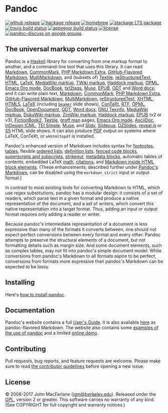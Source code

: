 Pandoc
======

[![github release](https://img.shields.io/github/release/jgm/pandoc.svg?label=current+release)](https://github.com/jgm/pandoc/releases)
[![hackage release](https://img.shields.io/hackage/v/pandoc.svg?label=hackage)](http://hackage.haskell.org/package/pandoc)
[![homebrew](https://img.shields.io/homebrew/v/pandoc.svg)](http://brewformulas.org/Pandoc)
[![stackage LTS package](http://stackage.org/package/pandoc/badge/lts)](http://stackage.org/lts/package/pandoc)
[![travis build status](https://img.shields.io/travis/jgm/pandoc/master.svg?label=travis+build)](https://travis-ci.org/jgm/pandoc)
[![appveyor build status](https://ci.appveyor.com/api/projects/status/nvqs4ct090igjiqc?svg=true)](https://ci.appveyor.com/project/jgm/pandoc)
[![license](https://img.shields.io/badge/license-GPLv2+-lightgray.svg)](https://www.gnu.org/licenses/gpl.html)
[![pandoc-discuss on google groups](https://img.shields.io/badge/pandoc-discuss-red.svg?style=social)](https://groups.google.com/forum/#!forum/pandoc-discuss)


The universal markup converter
------------------------------

Pandoc is a [Haskell] library for converting from one markup format to
another, and a command-line tool that uses this library. It can read
[Markdown], [CommonMark], [PHP Markdown Extra], [GitHub-Flavored Markdown],
[MultiMarkdown], and (subsets of) [Textile], [reStructuredText], [HTML],
[LaTeX], [MediaWiki markup], [TWiki markup], [Haddock markup], [OPML], [Emacs
Org mode], [DocBook], [txt2tags], [Muse], [EPUB], [ODT] and [Word docx];
and it can write plain text, [Markdown], [CommonMark], [PHP Markdown Extra],
[GitHub-Flavored Markdown], [MultiMarkdown], [reStructuredText], [XHTML],
[HTML5], [LaTeX] \(including [`beamer`] slide shows\), [ConTeXt], [RTF], [OPML],
[DocBook], [OpenDocument], [ODT], [Word docx], [GNU Texinfo], [MediaWiki
markup], [DokuWiki markup], [ZimWiki markup], [Haddock markup],
[EPUB] \(v2 or v3\), [FictionBook2], [Textile], [groff man] pages,
[Emacs Org mode], [AsciiDoc], [InDesign ICML], [TEI Simple], [Muse], and [Slidy],
[Slideous], [DZSlides], [reveal.js] or [S5] HTML slide shows. It can also
produce [PDF] output on systems where LaTeX, ConTeXt, or `wkhtmltopdf` is
installed.

Pandoc's enhanced version of Markdown includes syntax for [footnotes],
[tables], flexible [ordered lists], [definition lists], [fenced code blocks],
[superscripts and subscripts], [strikeout], [metadata blocks], automatic tables of
contents, embedded LaTeX [math], [citations], and [Markdown inside HTML block
elements]. (These enhancements, described
further under [Pandoc's Markdown], can be disabled using the
`markdown_strict` input or output format.)

In contrast to most existing tools for converting Markdown to HTML, which
use regex substitutions, pandoc has a modular design: it consists of a
set of readers, which parse text in a given format and produce a native
representation of the document, and a set of writers, which convert
this native representation into a target format. Thus, adding an input
or output format requires only adding a reader or writer.

Because pandoc's intermediate representation of a document is less
expressive than many of the formats it converts between, one should
not expect perfect conversions between every format and every other.
Pandoc attempts to preserve the structural elements of a document, but
not formatting details such as margin size.  And some document elements,
such as complex tables, may not fit into pandoc's simple document
model.  While conversions from pandoc's Markdown to all formats aspire
to be perfect, conversions from formats more expressive than pandoc's
Markdown can be expected to be lossy.

[Markdown]: http://daringfireball.net/projects/markdown/
[CommonMark]: http://commonmark.org
[PHP Markdown Extra]: https://michelf.ca/projects/php-markdown/extra/
[GitHub-Flavored Markdown]: https://help.github.com/articles/github-flavored-markdown/
[MultiMarkdown]: http://fletcherpenney.net/multimarkdown/
[reStructuredText]: http://docutils.sourceforge.net/docs/ref/rst/introduction.html
[S5]: http://meyerweb.com/eric/tools/s5/
[Slidy]: http://www.w3.org/Talks/Tools/Slidy/
[Slideous]: http://goessner.net/articles/slideous/
[HTML]: http://www.w3.org/html/
[HTML5]: http://www.w3.org/TR/html5/
[XHTML]: http://www.w3.org/TR/xhtml1/
[LaTeX]: http://latex-project.org
[`beamer`]: https://ctan.org/pkg/beamer
[Beamer User's Guide]: http://ctan.math.utah.edu/ctan/tex-archive/macros/latex/contrib/beamer/doc/beameruserguide.pdf
[ConTeXt]: http://www.contextgarden.net/
[RTF]: http://en.wikipedia.org/wiki/Rich_Text_Format
[DocBook]: http://docbook.org
[txt2tags]: http://txt2tags.org
[EPUB]: http://idpf.org/epub
[OPML]: http://dev.opml.org/spec2.html
[OpenDocument]: http://opendocument.xml.org
[ODT]: http://en.wikipedia.org/wiki/OpenDocument
[Textile]: http://redcloth.org/textile
[MediaWiki markup]: https://www.mediawiki.org/wiki/Help:Formatting
[DokuWiki markup]: https://www.dokuwiki.org/dokuwiki
[ZimWiki markup]: http://zim-wiki.org/manual/Help/Wiki_Syntax.html
[TWiki markup]: http://twiki.org/cgi-bin/view/TWiki/TextFormattingRules
[Haddock markup]: https://www.haskell.org/haddock/doc/html/ch03s08.html
[groff man]: http://man7.org/linux/man-pages/man7/groff_man.7.html
[Haskell]: https://www.haskell.org
[GNU Texinfo]: http://www.gnu.org/software/texinfo/
[Emacs Org mode]: http://orgmode.org
[AsciiDoc]: http://www.methods.co.nz/asciidoc/
[DZSlides]: http://paulrouget.com/dzslides/
[Word docx]: https://en.wikipedia.org/wiki/Office_Open_XML
[PDF]: https://www.adobe.com/pdf/
[reveal.js]: http://lab.hakim.se/reveal-js/
[FictionBook2]: http://www.fictionbook.org/index.php/Eng:XML_Schema_Fictionbook_2.1
[InDesign ICML]: https://www.adobe.com/content/dam/Adobe/en/devnet/indesign/cs55-docs/IDML/idml-specification.pdf
[TEI Simple]: https://github.com/TEIC/TEI-Simple
[Muse]: https://amusewiki.org/library/manual




[footnotes]: http://pandoc.org/MANUAL.html#footnotes
[tables]: http://pandoc.org/MANUAL.html#tables
[ordered lists]: http://pandoc.org/MANUAL.html#ordered-lists
[definition lists]: http://pandoc.org/MANUAL.html#definition-lists
[fenced code blocks]: http://pandoc.org/MANUAL.html#fenced-code-blocks
[superscripts and subscripts]: http://pandoc.org/MANUAL.html#superscripts-and-subscripts
[strikeout]: http://pandoc.org/MANUAL.html#strikeout
[metadata blocks]: http://pandoc.org/MANUAL.html#metadata-blocks
[math]: http://pandoc.org/MANUAL.html#math
[citations]: http://pandoc.org/MANUAL.html#citations
[Markdown inside HTML block elements]: http://pandoc.org/MANUAL.html#extension-markdown_in_html_blocks
[Pandoc's Markdown]: http://pandoc.org/MANUAL.html#pandocs-markdown

Installing
----------

Here's [how to install pandoc](INSTALL.md).

Documentation
-------------

Pandoc's website contains a full [User's Guide](https://pandoc.org/MANUAL.html).
It is also available [here](MANUAL.txt) as pandoc-flavored Markdown.
The website also contains some [examples of the use of
pandoc](https://pandoc.org/demos.html) and a limited [online
demo](https://pandoc.org/try).

Contributing
------------

Pull requests, bug reports, and feature requests are welcome.  Please make
sure to read [the contributor guidelines](CONTRIBUTING.md) before opening a
new issue.


License
-------

© 2006-2017 John MacFarlane (jgm@berkeley.edu). Released under the
[GPL], version 2 or greater.  This software carries no warranty of
any kind.  (See COPYRIGHT for full copyright and warranty notices.)

[GPL]: http://www.gnu.org/copyleft/gpl.html "GNU General Public License"
